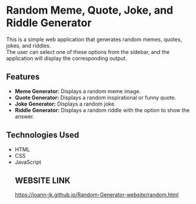 # Random Meme, Quote, Joke, and Riddle Generator

This is a simple web application that generates random memes, quotes, jokes, and riddles. <br>The user can select one of these options from the sidebar, and 
the application will display the corresponding output.

## Features

- **Meme Generator:** Displays a random meme image.
- **Quote Generator:** Displays a random inspirational or funny quote.
- **Joke Generator:** Displays a random joke.
- **Riddle Generator:** Displays a random riddle with the option to show the answer.

## Technologies Used

- HTML
- CSS
- JavaScript
  ## WEBSITE LINK
  https://joann-jk.github.io/Random-Generator-website/random.html
